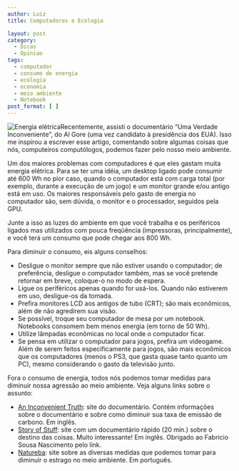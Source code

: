 ```yaml
---
author: Luiz
title: Computadores e Ecologia

layout: post
category:
  - Dicas
  - Opiniao
tags:
  - computador
  - consumo de energia
  - ecologia
  - economia
  - meio ambiente
  - Notebook
post_format: [ ]
---
```

![Energia elétrica][1]Recentemente, assisti o documentário “Uma Verdade Inconveniente”, do Al Gore (uma vez candidato à presidência dos EUA). Isso me inspirou a escrever esse artigo, comentando sobre algumas coisas que nós, computeiros computólogos, podemos fazer pelo nosso meio ambiente.

Um dos maiores problemas com computadores é que eles gastam muita energia elétrica. Para se ter uma idéia, um desktop ligado pode consumir até 600 Wh no pior caso, quando o computador está com carga total (por exemplo, durante a execução de um jogo) e um monitor grande e/ou antigo está em uso. Os maiores responsáveis pelo gasto de energia no computador são, sem dúvida, o monitor e o processador, seguidos pela GPU.

Junte a isso as luzes do ambiente em que você trabalha e os periféricos ligados mas utilizados com pouca freqüência (impressoras, principalmente), e você terá um consumo que pode chegar aos 800 Wh.

Para diminuir o consumo, eis alguns conselhos:

*   Desligue o monitor sempre que não estiver usando o computador; de preferência, desligue o computador também, mas se você pretende retornar em breve, coloque-o no modo de espera.
*   Ligue os periféricos apenas quando for usá-los. Quando não estiverem em uso, desligue-os da tomada.
*   Prefira monitores LCD aos antigos de tubo (CRT); são mais econômicos, além de não agredirem sua visão.
*   Se possível, troque seu computador de mesa por um notebook. Notebooks consomem bem menos energia (em torno de 50 Wh).
*   Utilize lâmpadas econômicas no local onde o computador ficar.
*   Se pensa em utilizar o computador para jogos, prefira um videogame. Além de serem feitos especificamente para jogos, são mais econômicos que os computadores (menos o PS3, que gasta quase tanto quanto um PC), mesmo considerando o gasto da televisão junto.

Fora o consumo de energia, todos nós podemos tomar medidas para diminuir nossa agressão ao meio ambiente. Veja alguns links sobre o assunto:

*   [An Inconvenient Truth][2]: site do documentário. Contém informações sobre o documentário e sobre como diminuir sua taxa de emissão de carbono. Em inglês.
*   [Story of Stuff][3]: site com um documentário rápido (20 min.) sobre o destino das coisas. Muito interessante! Em inglês. Obrigado ao Fabricio Sousa Nascimento pelo link.
*   [Natureba][4]: site sobre as diversas medidas que podemos tomar para diminuir o estrago no meio ambiente. Em português.















 [1]: http://vidageek.net/wp-content/uploads/2008/02/energia.thumbnail.jpg
 [2]: http://climatecrisis.net
 [3]: http://www.storyofstuff.com
 [4]: http://www.natureba.com.br/





